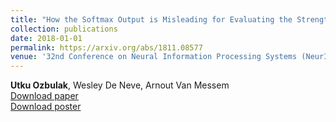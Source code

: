 ```yaml
---
title: "How the Softmax Output is Misleading for Evaluating the Strength of Adversarial Examples"
collection: publications
date: 2018-01-01
permalink: https://arxiv.org/abs/1811.08577
venue: '32nd Conference on Neural Information Processing Systems (NeurIPS 2018), Montréal, Canada <br /> Workshop on Security in Machine Learning (SECML), Poster,'
---
```

**Utku Ozbulak**, Wesley De Neve, Arnout Van Messem  <br /> [Download paper](https://arxiv.org/abs/1811.08577) <br /> [Download poster](http://academicpages.github.io/files/paper2.pdf)
